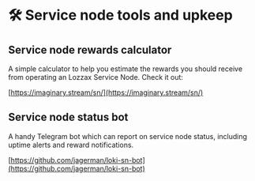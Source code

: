 # 🛠 Service node tools and upkeep

## Service node rewards calculator

A simple calculator to help you estimate the rewards you should receive from operating an Lozzax Service Node. Check it out:

[https://imaginary.stream/sn/](https://imaginary.stream/sn/)

## Service node status bot

A handy Telegram bot which can report on service node status, including uptime alerts and reward notifications.

[https://github.com/jagerman/loki-sn-bot](https://github.com/jagerman/loki-sn-bot)

